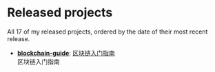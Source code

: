 # Released projects

All <!-- release_count starts -->17<!-- release_count ends --> of my released projects, ordered by the date of their most recent release.

<!-- recent_releases starts -->
* **[blockchain-guide](https://github.com/pseudoyu/blockchain-guide)**: [区块链入门指南](https://github.com/pseudoyu/blockchain-guide/releases/tag/v0.1.0)
<br>区块链入门指南
<!-- recent_releases ends -->
